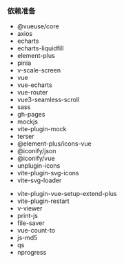 ### 依赖准备

- @vueuse/core
- axios
- echarts
- echarts-liquidfill
- element-plus
- pinia
- v-scale-screen
- vue
- vue-echarts
- vue-router
- vue3-seamless-scroll
- sass
- gh-pages
- mockjs
- vite-plugin-mock
- terser
- @element-plus/icons-vue
- @iconify/json
- @iconify/vue
- unplugin-icons
- vite-plugin-svg-icons
- vite-svg-loader

* vite-plugin-vue-setup-extend-plus
* vite-plugin-restart
* v-viewer
* print-js
* file-saver
* vue-count-to
* js-md5
* qs
* nprogress
